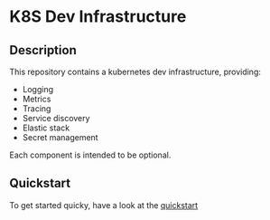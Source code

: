 # K8S Dev Infrastructure

## Description

This repository contains a kubernetes dev infrastructure, providing:

- Logging
- Metrics
- Tracing
- Service discovery
- Elastic stack
- Secret management

Each component is intended to be optional.

## Quickstart

To get started quicky, have a look at the [quickstart](./docs/quickstart.md)
